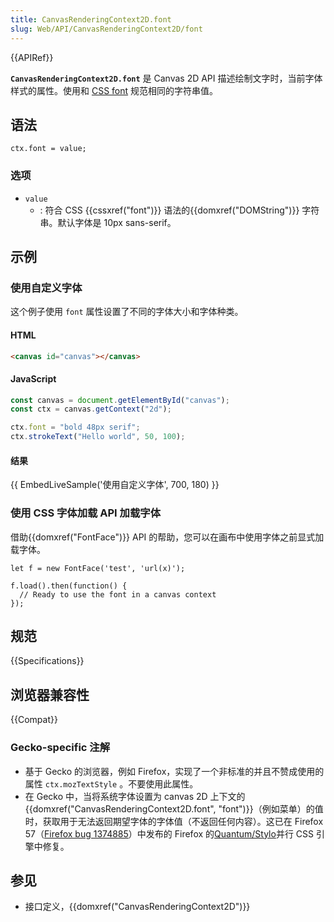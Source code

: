 ```yaml
---
title: CanvasRenderingContext2D.font
slug: Web/API/CanvasRenderingContext2D/font
---
```


{{APIRef}}

**`CanvasRenderingContext2D.font`** 是 Canvas 2D API 描述绘制文字时，当前字体样式的属性。使用和 [CSS font](/zh-CN/docs/Web/CSS/font) 规范相同的字符串值。

## 语法

```
ctx.font = value;
```

### 选项

- `value`
  - : 符合 CSS {{cssxref("font")}} 语法的{{domxref("DOMString")}} 字符串。默认字体是 10px sans-serif。

## 示例

### 使用自定义字体

这个例子使用 `font` 属性设置了不同的字体大小和字体种类。

#### HTML

```html
<canvas id="canvas"></canvas>
```

#### JavaScript

```js
const canvas = document.getElementById("canvas");
const ctx = canvas.getContext("2d");

ctx.font = "bold 48px serif";
ctx.strokeText("Hello world", 50, 100);
```

#### 结果

{{ EmbedLiveSample('使用自定义字体', 700, 180) }}

### 使用 CSS 字体加载 API 加载字体

借助{{domxref("FontFace")}} API 的帮助，您可以在画布中使用字体之前显式加载字体。

```
let f = new FontFace('test', 'url(x)');

f.load().then(function() {
  // Ready to use the font in a canvas context
});
```

## 规范

{{Specifications}}

## 浏览器兼容性

{{Compat}}

### Gecko-specific 注解

- 基于 Gecko 的浏览器，例如 Firefox，实现了一个非标准的并且不赞成使用的属性 `ctx.mozTextStyle` 。不要使用此属性。
- 在 Gecko 中，当将系统字体设置为 canvas 2D 上下文的{{domxref("CanvasRenderingContext2D.font", "font")}}（例如菜单）的值时，获取用于无法返回期望字体的字体值（不返回任何内容）。这已在 Firefox 57（[Firefox bug 1374885](https://bugzil.la/1374885)）中发布的 Firefox 的[Quantum/Stylo](https://wiki.mozilla.org/Quantum/Stylo)并行 CSS 引擎中修复。

## 参见

- 接口定义，{{domxref("CanvasRenderingContext2D")}}
